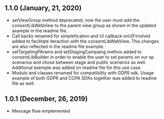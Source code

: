 ## 1.1.0 (January, 21, 2020)
* setViewGroup method deprecated; now the user must add the consentLibWebView to the parent view group as shown in  the updated axample in  the readme file.
* Call backs renamed for simplefication and UI callback onUIFinished added to facilitate iteraction with the consentLibWebView. This changes are also reflected in the readme file example.
* setTargetingPArams and setStagingCampaing methos added to consentLibBuilder in order to enable the user to set params on our sp scenarios and chose between stage and public scenarios as well. Additional axemple was added on readme file for this use case.
* Modulo and classes renamed for compatibility with GDPR sdk. Usage example of both GDPR and CCPA SDKs together was added to readme file as well.
## 1.0.1 (December, 26, 2019)
* Message flow emplemented